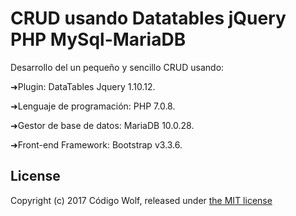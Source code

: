 # CRUD usando Datatables jQuery PHP MySql-MariaDB
Desarrollo del un pequeño y sencillo CRUD usando:

➜Plugin: DataTables Jquery 1.10.12.

➜Lenguaje de programación: PHP 7.0.8.

➜Gestor de base de datos: MariaDB 10.0.28.

➜Front-end Framework: Bootstrap v3.3.6.

## License

Copyright (c) 2017 Código Wolf, released under [the MIT license](https://github.com/CodigoWolf/Datatables-jQuery-PHP-MySql-MariaDB-CRUD/blob/master/LICENSE)
